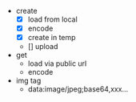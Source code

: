 - create
  - [x] load from local
  - [x] encode
  - [x] create in temp
  - [] upload
- get
  - load via public url
  - encode
- img tag
  - data:image/jpeg;base64,xxx...
